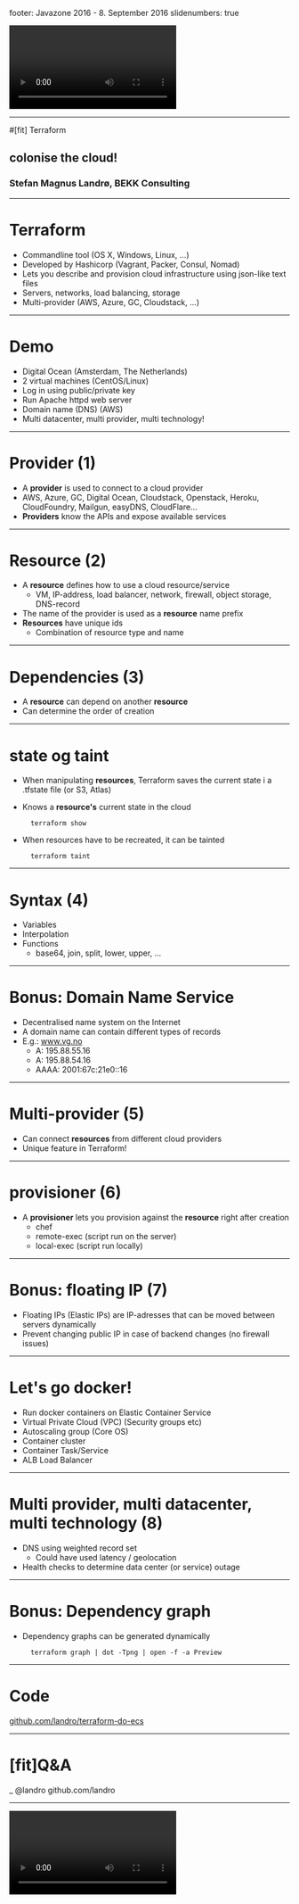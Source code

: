 footer: Javazone 2016 - 8. September 2016
slidenumbers: true

![](bekk.mov)

---

#[fit] Terraform 
## colonise the cloud!
### Stefan Magnus Landrø, BEKK Consulting

---

# Terraform 
 
- Commandline tool (OS X, Windows, Linux, …)
- Developed by Hashicorp (Vagrant, Packer, Consul, Nomad)
- Lets you describe and provision cloud infrastructure using json-like text files 
- Servers, networks, load balancing, storage
- Multi-provider (AWS, Azure, GC, Cloudstack, …)

---

# Demo

- Digital Ocean (Amsterdam, The Netherlands)
- 2 virtual machines (CentOS/Linux)
- Log in using public/private key
- Run Apache httpd web server
- Domain name (DNS) (AWS)
- Multi datacenter, multi provider, multi technology!

---

# Provider (1)

- A **provider** is used to connect to a cloud provider
- AWS, Azure, GC, Digital Ocean, Cloudstack, Openstack, Heroku, CloudFoundry, Mailgun, easyDNS, CloudFlare…
- **Providers** know the APIs and expose available services 

---

# Resource (2)

- A **resource** defines how to use a cloud resource/service
  - VM, IP-address, load balancer, network, firewall, object storage, DNS-record 
- The name of the provider is used as a **resource** name prefix
- **Resources** have unique ids
  - Combination of resource type and name

---

# Dependencies (3)

- A **resource** can depend on another **resource**
- Can determine the order of creation

---

# state og taint

- When manipulating **resources**, Terraform saves the current state i a .tfstate file (or S3, Atlas)
- Knows a **resource's** current state in the cloud

        terraform show

- When resources have to be recreated, it can be tainted

        terraform taint

---

# Syntax (4)

- Variables
- Interpolation
- Functions
  - base64, join, split, lower, upper, …

---

# Bonus: Domain Name Service 

- Decentralised name system on the Internet
- A domain name can contain different types of records  
- E.g.: www.vg.no
  - A: 195.88.55.16
  - A: 195.88.54.16
  - AAAA: 2001:67c:21e0::16

---

# Multi-provider (5)

- Can connect **resources** from different cloud providers
- Unique feature in Terraform!

---

# provisioner (6)

- A **provisioner** lets you provision against the **resource** right after creation
  - chef
  - remote-exec (script run on the server)
  - local-exec (script run locally)

---

# Bonus: floating IP (7)


- Floating IPs (Elastic IPs) are IP-adresses that can be moved between servers dynamically
- Prevent changing public IP in case of backend changes (no firewall issues)

---

# Let's go docker!

- Run docker containers on Elastic Container Service 
- Virtual Private Cloud (VPC) (Security groups etc)
- Autoscaling group (Core OS)
- Container cluster  
- Container Task/Service
- ALB Load Balancer


---

# Multi provider, multi datacenter, multi technology (8)

- DNS using weighted record set
  - Could have used latency / geolocation
- Health checks to determine data center (or service) outage

---

# Bonus: Dependency graph

- Dependency graphs can be generated dynamically

        terraform graph | dot -Tpng | open -f -a Preview


---

# Code

[github.com/landro/terraform-do-ecs](http://github.com/landro/terraform-do-ecs)

---

# [fit]Q&A
_
@landro
github.com/landro

---

![](bekk.mov)

